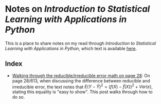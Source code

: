 # Notes on *Introduction to Statistical Learning with Applications in Python*
This is a place to share notes on my read through *Introduction to Statistical Learning with Applications in Python*, which text is available [here](https://www.statlearning.com/).

## Index
* [Walking through the reducible/irreducible error math on page 28](reducible_math): On page 28/613, when discussing the difference between reducible and irreducible error, the text notes that $E(Y-\hat{Y})^2=\big(f(X)-\hat{f}(X)\big)^2+Var(\varepsilon)$, stating this equality is "easy to show". This post walks through how to do so.
